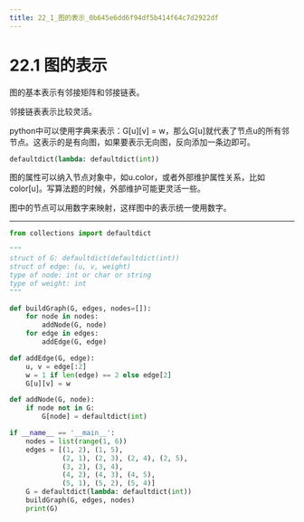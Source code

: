 ```yaml
---
title: 22_1_图的表示_0b645e6dd6f94df5b414f64c7d2922df
---
```


# 22.1 图的表示

图的基本表示有邻接矩阵和邻接链表。

邻接链表表示比较灵活。

python中可以使用字典来表示：G[u][v] = w，那么G[u]就代表了节点u的所有邻节点。这表示的是有向图，如果要表示无向图，反向添加一条边即可。

```python
defaultdict(lambda: defaultdict(int))
```

图的属性可以纳入节点对象中，如u.color，或者外部维护属性关系，比如color[u]。写算法题的时候，外部维护可能更灵活一些。

图中的节点可以用数字来映射，这样图中的表示统一使用数字。

---

[](https://github.com/lzyerste/introduction_to_algorithms/blob/master/graph/graph.py)

```python
from collections import defaultdict

"""
struct of G: defaultdict(defaultdict(int))
struct of edge: (u, v, weight)
type of node: int or char or string
type of weight: int
"""

def buildGraph(G, edges, nodes=[]):
    for node in nodes:
        addNode(G, node)
    for edge in edges:
        addEdge(G, edge)

def addEdge(G, edge):
    u, v = edge[:2]
    w = 1 if len(edge) == 2 else edge[2]
    G[u][v] = w

def addNode(G, node):
    if node not in G:
        G[node] = defaultdict(int)

if __name__ == '__main__':
    nodes = list(range(1, 6))
    edges = [(1, 2), (1, 5),
             (2, 1), (2, 3), (2, 4), (2, 5),
             (3, 2), (3, 4),
             (4, 2), (4, 3), (4, 5),
             (5, 1), (5, 2), (5, 4)]
    G = defaultdict(lambda: defaultdict(int))
    buildGraph(G, edges, nodes)
    print(G)
```